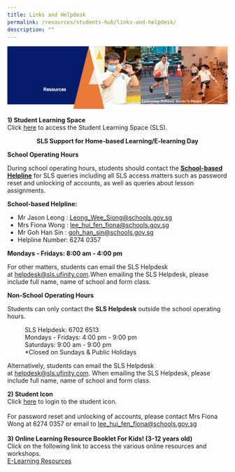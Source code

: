 ```yaml
---
title: Links and Helpdesk
permalink: /resources/students-hub/links-and-helpdesk/
description: ""
---
```

<img src="/images/Resourcesheader2.png">
<p><strong>1) Student Learning Space</strong><br>Click <a href="https://vle.learning.moe.edu.sg/login" target="_blank" rel="noopener">here</a> to access the Student Learning Space (SLS).</p>
<p style="text-align: center;"><strong>SLS Support for Home-based Learning/E-learning Day</strong></p>
<p><strong>School Operating Hours</strong></p>
<p>During school operating hours, students should contact the&nbsp;<strong><u>School-based Helpline</u></strong>&nbsp;for SLS queries including all SLS access matters such as password reset and unlocking of accounts, as well as queries about lesson assignments.</p>
<p><strong>School-based Helpline:&nbsp;</strong></p>
<ul>
<li>Mr Jason Leong : <a href="mailto:Leong_Wee_Siong@schools.gov.sg" target="">Leong_Wee_Siong@schools.gov.sg</a></li>
<li>Mrs Fiona Wong : <a href="mailto:lee_hui_fen_fiona@schools.gov.sg" target="">lee_hui_fen_fiona@schools.gov.sg</a></li>
<li>Mr Goh Han Sin : <a href="mailto:goh_han_sin@schools.gov.sg" target="">goh_han_sin@schools.gov.sg</a></li>
<li>Helpline Number: 6274 0357</li>
</ul>
<p><strong>Mondays - Fridays: 8:00 am - 4:00 pm</strong></p>
<p>For other matters, students can email the SLS Helpdesk at&nbsp;<a href="mailto:helpdesk@sls.ufinity.com">helpdesk@sls.ufinity.com</a>.When emailing the SLS Helpdesk, please include full name, name of school and form class.</p>
<p><strong>Non-School Operating Hours</strong></p>
<p>Students can only contact the&nbsp;<strong>SLS Helpdesk</strong>&nbsp;outside the school operating hours.</p>
<p style="padding-left: 40px;">SLS Helpdesk: 6702 6513<br />Mondays - Fridays: 4:00 pm - 9:00 pm<br />Saturdays: 9:00 am -&nbsp;9:00 pm<br />*Closed on Sundays &amp; Public Holidays</p>
<p>Alternatively, students can email the SLS Helpdesk at&nbsp;<a href="mailto:helpdesk@sls.ufinity.com">helpdesk@sls.ufinity.com</a>. When emailing the SLS Helpdesk, please include full name, name of school and form class.</p>
<p><strong>2) Student Icon</strong><br>Click&nbsp;<a href="https://workspace.google.com/dashboard" target="_blank" rel="noopener">here</a>&nbsp;to login to the student icon.<br /><br />For password reset and unlocking of accounts, please contact Mrs Fiona Wong at 6274 0357 or email to&nbsp;<a href="mailto:lee_hui_fen_fiona@schools.gov.sg" target="">lee_hui_fen_fiona@schools.gov.sg</a><br /><br /><strong>3)&nbsp;</strong><strong>Online Learning Resource Booklet For Kids! (3-12 years old)</strong><br />Click on the following link to access the various online resources and workshops.<br /><a href="/files/Online%20Learning%20Resource%20Booklet%20For%20Kids%203-12%20years%20old.pdf" target="">E-Learning Resources</a></p>